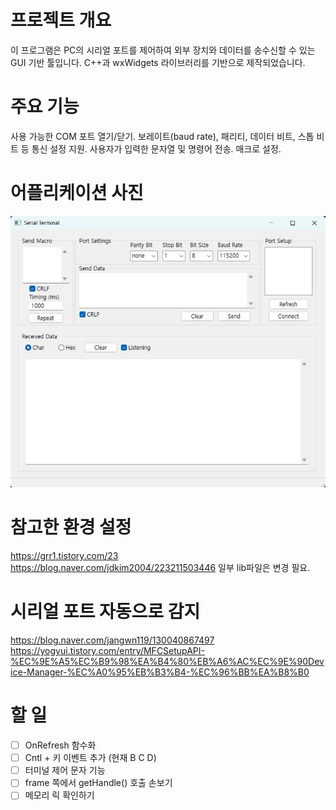 # 프로젝트 개요
이 프로그램은 PC의 시리얼 포트를 제어하여 외부 장치와 데이터를 송수신할 수 있는 GUI 기반 툴입니다.
C++과 wxWidgets 라이브러리를 기반으로 제작되었습니다.

# 주요 기능
사용 가능한 COM 포트 열기/닫기.
보레이트(baud rate), 패리티, 데이터 비트, 스톱 비트 등 통신 설정 지원.
사용자가 입력한 문자열 및 명령어 전송.
매크로 설정.

# 어플리케이션 사진
![alt text](image.png)

# 참고한 환경 설정
https://grr1.tistory.com/23
https://blog.naver.com/jdkim2004/223211503446
일부 lib파일은 변경 필요.

# 시리얼 포트 자동으로 감지
https://blog.naver.com/jangwn119/130040867497
https://yogyui.tistory.com/entry/MFCSetupAPI-%EC%9E%A5%EC%B9%98%EA%B4%80%EB%A6%AC%EC%9E%90Device-Manager-%EC%A0%95%EB%B3%B4-%EC%96%BB%EA%B8%B0

# 할 일
- [ ] OnRefresh 함수화
- [ ] Cntl + 키 이벤트 추가 (현재 B C D)
- [ ] 터미널 제어 문자 기능
- [ ] frame 쪽에서 getHandle() 호출 손보기
- [ ] 메모리 릭 확인하기
